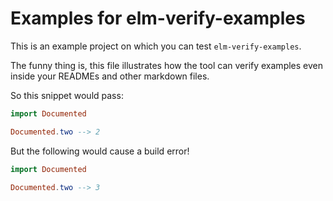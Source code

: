 Examples for elm-verify-examples
=================================

This is an example project on which you can test `elm-verify-examples`.

The funny thing is, this file illustrates how the tool can verify examples even inside your READMEs and other markdown files.

So this snippet would pass:

```elm
import Documented

Documented.two --> 2
```

But the following would cause a build error!

```elm
import Documented

Documented.two --> 3
```
